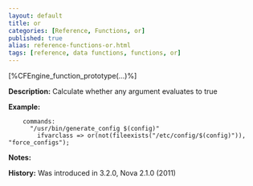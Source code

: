 ```yaml
---
layout: default
title: or
categories: [Reference, Functions, or]
published: true
alias: reference-functions-or.html
tags: [reference, data functions, functions, or]
---
```


[%CFEngine_function_prototype(...)%]

**Description:** Calculate whether any argument evaluates to true

**Example:**

```cf3
    commands:
      "/usr/bin/generate_config $(config)"
        ifvarclass => or(not(fileexists("/etc/config/$(config)")), "force_configs");
```

**Notes:**  

**History:** Was introduced in 3.2.0, Nova 2.1.0 (2011)
